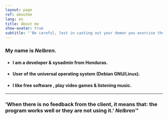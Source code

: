 ```yaml
---
layout: page
ref: aboutme
lang: en
title: About me
show-avatar: true
subtitle: "'Be careful, lest in casting out your demon you exorcise the best thing in you.' Friedrich Nietzsche"
---
```


### My name is ***Nelbren***. 

- #### I am a developer & sysadmin from Honduras. 
- #### User of the universal operating system (Debian GNU/Linux). 
- #### I like free software   , play video games  & listening music.

<hr class="small">

### 'When there is no feedback from the client, it means that: the program works well or they are not using it.' ***Nelbren***&trade;
